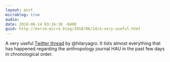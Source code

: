 ```yaml
---
layout: post
microblog: true
audio: 
date: 2018-06-14 03:16:38 -0400
guid: http://kerim.micro.blog/2018/06/14/a-very-useful.html
---
```

A very useful [Twitter thread](https://twitter.com/hilaryagro/status/1006995504205459456) by @hilaryagro. It lists almost everything that has happened regarding the anthropology journal HAU in the past few days in chronological order.
